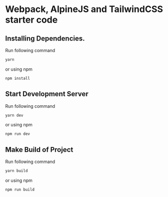 # Webpack, AlpineJS and TailwindCSS starter code

## Installing Dependencies.

Run following command

```sh
yarn
```

or using npm

```sh
npm install
```

## Start Development Server

Run following command

```sh
yarn dev
```

or using npm

```sh
npm run dev
```

## Make Build of Project

Run following command

```sh
yarn build
```

or using npm

```sh
npm run build
```
